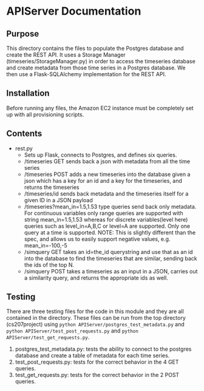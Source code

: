 # APIServer Documentation

## Purpose
This directory contains the files to populate the Postgres database and create the REST API. It uses a Storage Manager (timeseries/StorageManager.py) in order to access the timeseries database and create metadata from those time series in a Postgres database. We then use a Flask-SQLAlchemy implementation for the REST API.

## Installation
Before running any files, the Amazon EC2 instance must be completely set up with all provisioning scripts.

## Contents
* rest.py
  * Sets up Flask, connects to Postgres, and defines six queries.
  - /timeseries GET sends back a json with metadata from all the time series
  - /timeseries POST adds a new timeseries into the database given a json which has a key for an id and a key for the timeseries, and returns the timeseries
  - /timeseries/id sends back metadata and the timeseries itself for a given ID in a JSON payload
  - /timeseries?mean_in=1.5,1.53 type queries send back only metadata. For continuous variables only range queries are supported with string mean_in=1.5,1.53 whereas for discrete variables(level here) queries such as level_in=A,B,C or level=A are supported. Only one query at a time is supported. NOTE: This is slightly different than the spec, and allows us to easily support negative values, e.g. mean_in=-100,-5
  - /simquery GET takes an id=the_id querystring and use that as an id into the database to find the timeseries that are similar, sending back the ids of the top N.
  - /simquery POST takes a timeseries as an input in a JSON, carries out a similarity query, and returns the appropriate ids as well.



## Testing
There are three testing files for the code in this module and they are all contained in the directory. These files can be run from the top directory (cs207project) using `python APIServer/postgres_test_metadata.py` and `python APIServer/test_post_requests.py` and `python APIServer/test_get_requests.py`.

1. postgres_test_metadata.py: tests the ability to connect to the postgres database and create a table of metadata for each time series.
2. test_post_requests.py: tests for the correct behavior in the 4 GET queries.
3. test_get_requests.py: tests for the correct behavior in the 2 POST queries.

